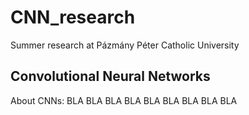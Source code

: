 # CNN_research
Summer research at Pázmány Péter Catholic University

## Convolutional Neural Networks
About CNNs:
BLA BLA BLA
BLA BLA BLA
BLA BLA BLA
